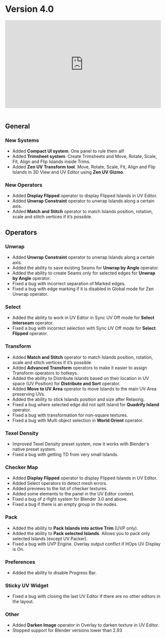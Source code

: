 # Version 4.0

<div style="position: relative; width: 100%; height: 0; padding-bottom: 56.25%;">
<iframe src="https://www.youtube.com/embed/A33NDMoRChM" style="position: absolute; top: 0; left: 0; width: 100%; height: 100%;" allowfullscreen="" seamless="" frameborder="0"></iframe>
</div>
<br>


## General

### New Systems
- Added **Compact UI system**. One panel to rule them all! 
- Added **Trimsheet system**. Create Trimsheets and Move, Rotate, Scale, Fit, Align and Flip Islands inside Trims.
- Added **Zen UV Transform tool**. Move, Rotate, Scale, Fit, Align and Flip Islands in 3D View and UV Editor using **Zen UV Gizmo**.

### New Operators
- Added **Display Flipped** operator to display Flipped Islands in UV Editor.
- Added **Unwrap Constraint** operator to unwrap Islands along a certain axis.
- Added **Match and Stitch** operator to match Islands position, rotation, scale and stitch vertices if it’s possible.

## Operators

### Unwrap
- Added **Unwrap Constraint** operator to unwrap Islands along a certain axis. 
- Added the ability to save existing Seams for **Unwrap by Angle** operator.
- Added the ability to create Seams only for selected edges for **Unwrap by Angle** operator.
- Fixed a bug with incorrect separation of Marked edges.
- Fixed a bug with edge marking if it is disabled in Global mode for Zen Unwrap operator.

### Select
- Added the ability to work in UV Editor in Sync UV Off mode for **Select Interseam** operator.
- Fixed a bug with incorrect selection with Sync UV Off mode for **Select Flipped** operator.

### Transform
- Added **Match and Stitch** operator to match Islands position, rotation, scale and stitch vertices if it’s possible.
- Added **Advanced Transform** operators to make it easier to assign Transform operators to hotkeys.
- Added the ability to Distribute Islands based on their location in UV space (UV Position) for **Distribute and Sort** operator.
- Added **Move to UV Area** operator to move Islands to the main UV Area preserving UVs.
- Added the ability to stick Islands position and size after Relaxing.
- Fixed a bug where selected edge did not split Island for **Quadrify Island** operator.
- Fixed a bug with transformation for non-square textures.
- Fixed a bug with Multi object selection in **World Orient** operator.

### Texel Density
- Improved Texel Density preset system, now it works with Blender's native preset system.
- Fixed a bug with getting TD from very small Islands.

### Checker Map
- Added **Display Flipped** operator to display Flipped Islands in UV Editor.
- Added Select operators to detect mesh errors.
- Added previews to the list of checker textures.
- Added some elements to the panel in the UV Editor context.
- Fixed a bug of z-fight system for Blender 3.0 and above.
- Fixed a bug if there is an empty group in the nodes.

### Pack
- Added the ability to **Pack Islands into active Trim** (UVP only).
- Added the ability to **Pack selected Islands**. Allows you to pack only selected Islands (except UV Packer).
- Fixed a bug with UVP Engine. Overlay output conflict if HOps UV Display is On.

### Preferences
- Added the ability to disable Progress Bar.

### Sticky UV Widget
- Fixed a bug with closing the last UV Editor if there are no other editors in the layout.

### Other
- Added **Darken Image** operator in Overlay to darken texture in UV Editor.
- Stopped support for Blender versions lower than 2.93